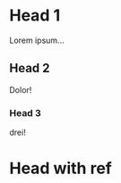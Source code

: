 Head 1
======

Lorem ipsum...

Head 2
------

Dolor!

### Head 3

drei!

Head with ref <a name="refname"></a>
====================================
